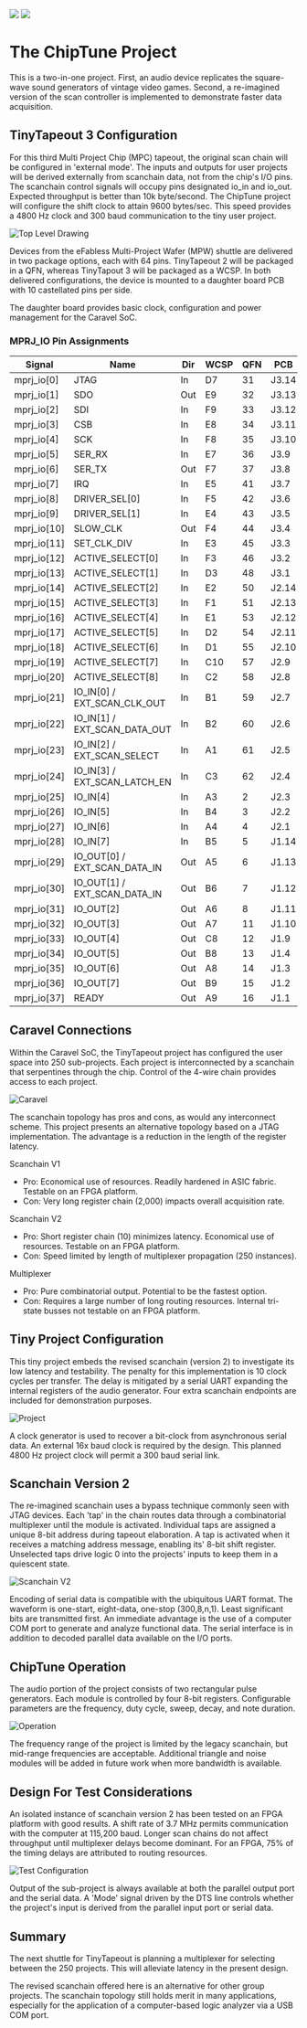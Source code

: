 ![](../../workflows/gds/badge.svg) ![](../../workflows/docs/badge.svg)

# The ChipTune Project

This is a two-in-one project. First, an audio device replicates the square-wave sound generators of vintage video games. Second, a re-imagined version of the scan controller is implemented to demonstrate faster data acquisition.

## TinyTapeout 3 Configuration

For this third Multi Project Chip (MPC) tapeout, the original scan chain will be configured in 'external mode'. The inputs and outputs for user projects will be derived externally from scanchain data, not from the chip's I/O pins. The scanchain control signals will occupy pins designated io_in and io_out. Expected throughput is better than 10k byte/second. The ChipTune project will configure the shift clock to attain 9600 bytes/sec. This speed provides a 4800 Hz clock and 300 baud communication to the tiny user project.

![Top Level Drawing](image/tt03_top_level.svg)

Devices from the eFabless Multi-Project Wafer (MPW) shuttle are delivered in two package options, each with 64 pins. TinyTapeout 2 will be packaged in a QFN, whereas TinyTapout 3 will be packaged as a WCSP. In both delivered configurations, the device is mounted to a daughter board PCB with 10 castellated pins per side.

The daughter board provides basic clock, configuration and power management for the Caravel SoC.

### MPRJ_IO Pin Assignments
| Signal      | Name                          | Dir | WCSP | QFN | PCB   |
| ----------- | ----------------------------- |---- |----- |---- |------ |
| mprj_io[0]  | JTAG                          | In  | D7   | 31  | J3.14 |
| mprj_io[1]  | SDO                           | Out | E9   | 32  | J3.13 |
| mprj_io[2]  | SDI                           | In  | F9   | 33  | J3.12 |
| mprj_io[3]  | CSB                           | In  | E8   | 34  | J3.11 |
| mprj_io[4]  | SCK                           | In  | F8   | 35  | J3.10 |
| mprj_io[5]  | SER_RX                        | In  | E7   | 36  | J3.9  |
| mprj_io[6]  | SER_TX                        | Out | F7   | 37  | J3.8  |
| mprj_io[7]  | IRQ                           | In  | E5   | 41  | J3.7  |
| mprj_io[8]  | DRIVER_SEL[0]                 | In  | F5   | 42  | J3.6  |
| mprj_io[9]  | DRIVER_SEL[1]                 | In  | E4   | 43  | J3.5  |
| mprj_io[10] | SLOW_CLK                      | Out | F4   | 44  | J3.4  |
| mprj_io[11] | SET_CLK_DIV                   | In  | E3   | 45  | J3.3  |
| mprj_io[12] | ACTIVE_SELECT[0]              | In  | F3   | 46  | J3.2  |
| mprj_io[13] | ACTIVE_SELECT[1]              | In  | D3   | 48  | J3.1  |
| mprj_io[14] | ACTIVE_SELECT[2]              | In  | E2   | 50  | J2.14 |
| mprj_io[15] | ACTIVE_SELECT[3]              | In  | F1   | 51  | J2.13 |
| mprj_io[16] | ACTIVE_SELECT[4]              | In  | E1   | 53  | J2.12 |
| mprj_io[17] | ACTIVE_SELECT[5]              | In  | D2   | 54  | J2.11 |
| mprj_io[18] | ACTIVE_SELECT[6]              | In  | D1   | 55  | J2.10 |
| mprj_io[19] | ACTIVE_SELECT[7]              | In  | C10  | 57  | J2.9  |
| mprj_io[20] | ACTIVE_SELECT[8]              | In  | C2   | 58  | J2.8  |
| mprj_io[21] | IO_IN[0] / EXT_SCAN_CLK_OUT   | In  | B1   | 59  | J2.7  |
| mprj_io[22] | IO_IN[1] / EXT_SCAN_DATA_OUT  | In  | B2   | 60  | J2.6  |
| mprj_io[23] | IO_IN[2] / EXT_SCAN_SELECT    | In  | A1   | 61  | J2.5  |
| mprj_io[24] | IO_IN[3] / EXT_SCAN_LATCH_EN  | In  | C3   | 62  | J2.4  |
| mprj_io[25] | IO_IN[4]                      | In  | A3   |  2  | J2.3  |
| mprj_io[26] | IO_IN[5]                      | In  | B4   |  3  | J2.2  |
| mprj_io[27] | IO_IN[6]                      | In  | A4   |  4  | J2.1  |
| mprj_io[28] | IO_IN[7]                      | In  | B5   |  5  | J1.14 |
| mprj_io[29] | IO_OUT[0] / EXT_SCAN_DATA_IN  | Out | A5   |  6  | J1.13 |
| mprj_io[30] | IO_OUT[1] / EXT_SCAN_DATA_IN  | Out | B6   |  7  | J1.12 |
| mprj_io[31] | IO_OUT[2]                     | Out | A6   |  8  | J1.11 |
| mprj_io[32] | IO_OUT[3]                     | Out | A7   | 11  | J1.10 |
| mprj_io[33] | IO_OUT[4]                     | Out | C8   | 12  | J1.9  |
| mprj_io[34] | IO_OUT[5]                     | Out | B8   | 13  | J1.4  |
| mprj_io[35] | IO_OUT[6]                     | Out | A8   | 14  | J1.3  |
| mprj_io[36] | IO_OUT[7]                     | Out | B9   | 15  | J1.2  |
| mprj_io[37] | READY                         | Out | A9   | 16  | J1.1  |

## Caravel Connections

Within the Caravel SoC, the TinyTapeout project has configured the user space into 250 sub-projects. Each project is interconnected by a scanchain that serpentines through the chip. Control of the 4-wire chain provides access to each project.

![Caravel](image/tt03_caravel.svg)

The scanchain topology has pros and cons, as would any interconnect scheme. This project presents an alternative topology based on a JTAG implementation. The advantage is a reduction in the length of the register latency.

Scanchain V1
- Pro: Economical use of resources. Readily hardened in ASIC fabric. Testable on an FPGA platform.
- Con: Very long register chain (2,000) impacts overall acquisition rate.

Scanchain V2
- Pro: Short register chain (10) minimizes latency. Economical use of resources. Testable on an FPGA platform.
- Con: Speed limited by length of multiplexer propagation (250 instances).

Multiplexer
- Pro: Pure combinatorial output. Potential to be the fastest option.
- Con: Requires a large number of long routing resources. Internal tri-state busses not testable on an FPGA platform.

## Tiny Project Configuration

This tiny project embeds the revised scanchain (version 2) to investigate its low latency and testability. The penalty for this implementation is 10 clock cycles per transfer. The delay is mitigated by a serial UART expanding the internal registers of the audio generator. Four extra scanchain endpoints are included for demonstration purposes.

![Project](image/tt03_project.svg)

A clock generator is used to recover a bit-clock from asynchronous serial data. An external 16x baud clock is required by the design. This planned 4800 Hz project clock will permit a 300 baud serial link.

## Scanchain Version 2

The re-imagined scanchain uses a bypass technique commonly seen with JTAG devices. Each 'tap' in the chain routes data through a combinatorial multiplexer until the module is activated. Individual taps are assigned a unique 8-bit address during tapeout elaboration. A tap is activated when it receives a matching address message, enabling its' 8-bit shift register. Unselected taps drive logic 0 into the projects' inputs to keep them in a quiescent state.

![Scanchain V2](image/tt03_scanchain_v2.svg)

Encoding of serial data is compatible with the ubiquitous UART format. The waveform is one-start, eight-data, one-stop (300,8,n,1). Least significant bits are transmitted first. An immediate advantage is the use of a computer COM port to generate and analyze functional data. The serial interface is in addition to decoded parallel data available on the I/O ports.

## ChipTune Operation

The audio portion of the project consists of two rectangular pulse generators. Each module is controlled by four 8-bit registers. Configurable parameters are the frequency, duty cycle, sweep, decay, and note duration.

![Operation](image/tt03_chiptune.svg)

The frequency range of the project is limited by the legacy scanchain, but mid-range frequencies are acceptable. Additional triangle and noise modules will be added in future work when more bandwidth is available.

## Design For Test Considerations

An isolated instance of scanchain version 2 has been tested on an FPGA platform with good results. A shift rate of 3.7 MHz permits communication with the computer at 115,200 baud. Longer scan chains do not affect throughput until multiplexer delays become dominant. For an FPGA, 75% of the timing delays are attributed to routing resources.

![Test Configuration](image/tt03_test.svg)

Output of the sub-project is always available at both the parallel output port and the serial data. A 'Mode' signal driven by the DTS line controls whether the project's input is derived from the parallel input port or serial data.

## Summary

The next shuttle for TinyTapeout is planning a multiplexer for selecting between the 250 projects. This will alleviate latency in the present design.

The revised scanchain offered here is an alternative for other group projects. The scanchain topology still holds merit in many applications, especially for the application of a computer-based logic analyzer via a USB COM port.
